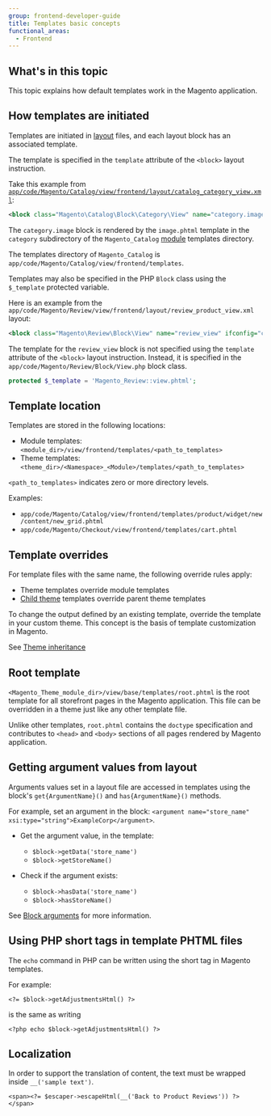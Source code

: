 ```yaml
---
group: frontend-developer-guide
title: Templates basic concepts
functional_areas:
  - Frontend
---
```


## What's in this topic

This topic explains how default templates work in the Magento application.

## How templates are initiated

Templates are initiated in [layout](https://glossary.magento.com/layout) files, and
each layout block has an associated template.

The template is specified in the `template` attribute of the `<block>` layout instruction.

Take this example from [`app/code/Magento/Catalog/view/frontend/layout/catalog_category_view.xml`]:

```xml
<block class="Magento\Catalog\Block\Category\View" name="category.image" template="Magento_Catalog::category/image.phtml">
```

The `category.image` block is rendered by the `image.phtml` template in the `category` subdirectory of the `Magento_Catalog` [module](https://glossary.magento.com/module) templates directory.

The templates directory of `Magento_Catalog` is `app/code/Magento/Catalog/view/frontend/templates`.

Templates may also be specified in the PHP `Block` class using the `$_template` protected variable.

Here is an example from the `app/code/Magento/Review/view/frontend/layout/review_product_view.xml` layout:

```xml
<block class="Magento\Review\Block\View" name="review_view" ifconfig="catalog/review/active"/>
```

The template for the `review_view` block is not specified using the `template` attribute of the `<block>` layout instruction. Instead, it is specified in the `app/code/Magento/Review/Block/View.php` block class.

```php
protected $_template = 'Magento_Review::view.phtml';
```

## Template location

 Templates are stored in the following locations:

*  Module templates: `<module_dir>/view/frontend/templates/<path_to_templates>`
*  Theme templates: `<theme_dir>/<Namespace>_<Module>/templates/<path_to_templates>`

`<path_to_templates>` indicates zero or more directory levels.

Examples:

*  `app/code/Magento/Catalog/view/frontend/templates/product/widget/new/content/new_grid.phtml`
*  `app/code/Magento/Checkout/view/frontend/templates/cart.phtml`

## Template overrides

For template files with the same name, the following override rules apply:

*  Theme templates override module templates
*  [Child theme] templates override parent theme templates

To change the output defined by an existing template, override the template in your custom theme.
This concept is the basis of template customization in Magento.

See [Theme inheritance]

## Root template

`<Magento_Theme_module_dir>/view/base/templates/root.phtml` is the root template for all storefront pages in the Magento application.
This file can be overridden in a theme just like any other template file.

Unlike other templates, `root.phtml` contains the `doctype` specification and contributes to `<head>` and `<body>` sections of all pages rendered by Magento application.

## Getting argument values from layout

Arguments values set in a layout file are accessed in templates using the block's `get{ArgumentName}()` and `has{ArgumentName}()` methods.

For example, set an argument in the block: `<argument name="store_name" xsi:type="string">ExampleCorp</argument>`.

*  Get the argument value, in the template:

   *  `$block->getData('store_name')`
   *  `$block->getStoreName()`

*  Check if the argument exists:

   *  `$block->hasData('store_name')`
   *  `$block->hasStoreName()`

See [Block arguments] for more information.

## Using PHP short tags in template PHTML files

The `echo` command in PHP can be written using the short tag in Magento templates.

For example:

```phtml
<?= $block->getAdjustmentsHtml() ?>
```

is the same as writing

```phtml
<?php echo $block->getAdjustmentsHtml() ?>
```

## Localization

In order to support the translation of content, the text must be wrapped inside `__('sample text')`.

```phtml
<span><?= $escaper->escapeHtml(__('Back to Product Reviews')) ?></span>
```

[`app/code/Magento/Catalog/view/frontend/layout/catalog_category_view.xml`]: https://github.com/magento/magento2/blob/2.4/app/code/Magento/Catalog/view/frontend/layout/catalog_category_view.xml
[Child theme]: ../themes/inherit.md
[Theme inheritance]: ../themes/inherit.md#override-templates
[Block arguments]: ../layouts/xml-instructions.md#argument
